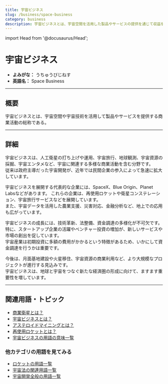 ```yaml
---
title: 宇宙ビジネス
slug: /business/space-business
category: business
description: 宇宙ビジネスとは、宇宙空間を活用した製品やサービスの提供を通じて収益を得る産業活動の総称である。
---
```


import Head from '@docusaurus/Head';

<Head>
  <script type="application/ld+json">
    {`{
      "@context": "https://schema.org",
      "@type": "DefinedTerm",
      "name": "宇宙ビジネス",
      "inDefinedTermSet": "https://www.space-portal.org",
      "termCode": "business/space-business",
      "description": "宇宙ビジネスとは、宇宙空間を活用した製品やサービスの提供を通じて収益を得る産業活動の総称である。",
      "url": "https://www.space-portal.org/docs/business/space-business"
    }`}
  </script>
</Head>

# 宇宙ビジネス

- **よみがな：** うちゅうびじねす  
- **英語名：** Space Business  

---

## 概要

宇宙ビジネスとは、宇宙空間や宇宙技術を活用して製品やサービスを提供する商業活動の総称である。

---

## 詳細

宇宙ビジネスは、人工衛星の打ち上げや運用、宇宙旅行、地球観測、宇宙資源の採掘、宇宙エンタメなど、宇宙に関連する多様な商業活動を含む分野です。  
従来は政府主導だった宇宙開発が、近年では民間企業の参入によって急速に拡大しています。  

宇宙ビジネスを展開する代表的な企業には、SpaceX、Blue Origin、Planet Labsなどがあります。
これらの企業は、再使用ロケットや衛星コンステレーション、宇宙旅行サービスなどを展開しています。  
また、宇宙データを活用した農業支援、災害対応、金融分析など、地上での応用も広がっています。  

宇宙ビジネスの成長には、技術革新、法整備、資金調達の多様化が不可欠です。  
特に、スタートアップ企業の活躍やベンチャー投資の増加が、新しいサービスや市場の創出を促しています。  
宇宙産業は初期投資に多額の費用がかかるという特徴があるため、いかにして資金調達を行うかは重要です。  

今後は、月面基地建設や火星移住、宇宙資源の商業利用など、より大規模なプロジェクトが進行する見込みです。  
宇宙ビジネスは、地球と宇宙をつなぐ新たな経済圏の形成に向けて、ますます重要性を増しています。

---

## 関連用語・トピック

- [商業衛星とは？](/docs/business/private-space-utilization)
- [宇宙ビジネスとは？](/docs/business/space-business)
- [アステロイドマイニングとは？](/docs/business/category/asteroid-mining)
- [再使用ロケットとは？](/docs/rocket/type/reusable-rocket)
- [宇宙ビジネスの用語の意味一覧](/docs/category/business)

### 他カテゴリの用語を見てみる

- [ロケットの用語一覧](/docs/category/rocket)
- [宇宙法の関連用語一覧](/docs/category/policy)
- [宇宙開発全般の用語一覧](/docs/category/glossary)

